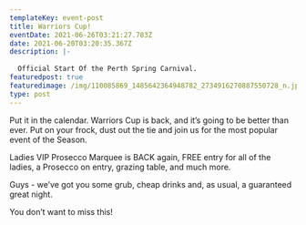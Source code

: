 ```yaml
---
templateKey: event-post
title: Warriors Cup!
eventDate: 2021-06-26T03:21:27.783Z
date: 2021-06-20T03:20:35.367Z
description: |-
  
  Official Start Of the Perth Spring Carnival.
featuredpost: true
featuredimage: /img/110085869_1485642364948782_2734916270887550728_n.jpg
type: post
---
```

Put it in the calendar. Warriors Cup is back, and it’s going to be better than ever. Put on your frock, dust out the tie and join us for the most popular event of the Season.

Ladies VIP Prosecco Marquee is BACK again, FREE entry for all of the ladies, a Prosecco on entry, grazing table, and much more.

Guys - we’ve got you some grub, cheap drinks and, as usual, a guaranteed great night.

You don’t want to miss this!